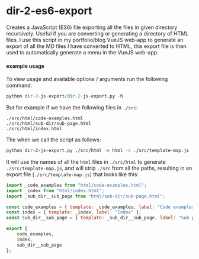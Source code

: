dir-2-es6-export
================

Creates a JavaScript (ES6) file exporting all the files in given directory recursively. Useful if you are converting or generating a directory of HTML files. I use this script in my portfolio/blog VueJS web-app to generate an export of all the MD files I have converted to HTML, this export file is then used to automatically generate a menu in the VueJS web-app.

#### example usage

To view usage and available options / arguments run the following command:

```python
python dir-2-js-export/dir-2-js-export.py -h
```

But for example if we have the following files in `./src`:

```
./src/html/code-examples.html
./src/html/sub-dir/sub-page.html
./src/html/index.html
```

The when we call the script as follows:

```bash
python dir-2-js-export.py ./src/html -e html -o ./src/template-map.js -r ./src
```

It will use the names of all the `html` files in `./src/html` to generate `./src/template-map.js`, and will strip `./src` from all the paths, resulting in an export file (`./src/template-map.js`) that looks like this:

```js
import _code_examples from "html/code-examples.html";
import _index from "html/index.html";
import _sub_dir__sub_page from "html/sub-dir/sub-page.html";

const code_examples = { template: _code_examples, label: "Code examples" };
const index = { template: _index, label: "Index" };
const sub_dir__sub_page = { template: _sub_dir__sub_page, label: "Sub page" };

export {
    code_examples,
    index,
    sub_dir__sub_page
};

```
